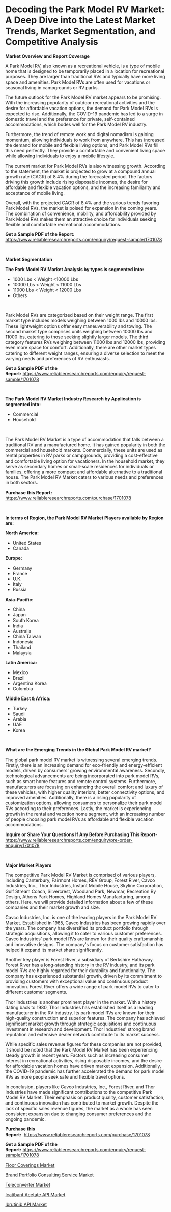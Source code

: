 <p><h1>Decoding the Park Model RV Market: A Deep Dive into the Latest Market Trends, Market Segmentation, and Competitive Analysis</h1></p><p><strong>Market Overview and Report Coverage</strong></p>
<p><p>A Park Model RV, also known as a recreational vehicle, is a type of mobile home that is designed to be temporarily placed in a location for recreational purposes. They are larger than traditional RVs and typically have more living space and amenities. Park Model RVs are often used for vacations or seasonal living in campgrounds or RV parks.</p><p>The future outlook for the Park Model RV market appears to be promising. With the increasing popularity of outdoor recreational activities and the desire for affordable vacation options, the demand for Park Model RVs is expected to rise. Additionally, the COVID-19 pandemic has led to a surge in domestic travel and the preference for private, self-contained accommodations, which bodes well for the Park Model RV industry.</p><p>Furthermore, the trend of remote work and digital nomadism is gaining momentum, allowing individuals to work from anywhere. This has increased the demand for mobile and flexible living options, and Park Model RVs fill this need perfectly. They provide a comfortable and convenient living space while allowing individuals to enjoy a mobile lifestyle.</p><p>The current market for Park Model RVs is also witnessing growth. According to the statement, the market is projected to grow at a compound annual growth rate (CAGR) of 8.4% during the forecasted period. The factors driving this growth include rising disposable incomes, the desire for affordable and flexible vacation options, and the increasing familiarity and acceptance of mobile living.</p><p>Overall, with the projected CAGR of 8.4% and the various trends favoring Park Model RVs, the market is poised for expansion in the coming years. The combination of convenience, mobility, and affordability provided by Park Model RVs makes them an attractive choice for individuals seeking flexible and comfortable recreational accommodations.</p></p>
<p><strong>Get a Sample PDF of the Report:</strong> <a href="https://www.reliableresearchreports.com/enquiry/request-sample/1701078">https://www.reliableresearchreports.com/enquiry/request-sample/1701078</a></p>
<p>&nbsp;</p>
<p><strong>Market Segmentation</strong></p>
<p><strong>The Park Model RV Market Analysis by types is segmented into:</strong></p>
<p><ul><li>1000 Lbs < Weight <10000 Lbs</li><li>10000 Lbs < Weight < 11000 Lbs</li><li>11000 Lbs < Weight < 12000 Lbs</li><li>Others</li></ul></p>
<p>&nbsp;</p>
<p><p>Park Model RVs are categorized based on their weight range. The first market type includes models weighing between 1000 lbs and 10000 lbs. These lightweight options offer easy maneuverability and towing. The second market type comprises units weighing between 10000 lbs and 11000 lbs, catering to those seeking slightly larger models. The third category features RVs weighing between 11000 lbs and 12000 lbs, providing even more space for comfort. Additionally, there are other market types catering to different weight ranges, ensuring a diverse selection to meet the varying needs and preferences of RV enthusiasts.</p></p>
<p><strong>Get a Sample PDF of the Report:</strong>&nbsp;<a href="https://www.reliableresearchreports.com/enquiry/request-sample/1701078">https://www.reliableresearchreports.com/enquiry/request-sample/1701078</a></p>
<p>&nbsp;</p>
<p><strong>The Park Model RV Market Industry Research by Application is segmented into:</strong></p>
<p><ul><li>Commercial</li><li>Household</li></ul></p>
<p>&nbsp;</p>
<p><p>The Park Model RV Market is a type of accommodation that falls between a traditional RV and a manufactured home. It has gained popularity in both the commercial and household markets. Commercially, these units are used as rental properties in RV parks or campgrounds, providing a cost-effective and comfortable living option for vacationers. In the household market, they serve as secondary homes or small-scale residences for individuals or families, offering a more compact and affordable alternative to a traditional house. The Park Model RV Market caters to various needs and preferences in both sectors.</p></p>
<p><strong>Purchase this Report:</strong>&nbsp; <a href="https://www.reliableresearchreports.com/purchase/1701078">https://www.reliableresearchreports.com/purchase/1701078</a></p>
<p>&nbsp;</p>
<p><strong>In terms of Region, the Park Model RV Market Players available by Region are:</strong></p>
<p>
    <p> <strong> North America: </strong>
        <ul>
            <li>United States</li>
            <li>Canada</li>
        </ul>
        </p> 
    <p> <strong> Europe: </strong>
        <ul>
            <li>Germany</li>
            <li>France</li>
            <li>U.K.</li>
            <li>Italy</li>
            <li>Russia</li>
        </ul>
        </p> 
    <p> <strong> Asia-Pacific: </strong>
        <ul>
            <li>China</li>
            <li>Japan</li>
            <li>South Korea</li>
            <li>India</li>
            <li>Australia</li>
            <li>China Taiwan</li>
            <li>Indonesia</li>
            <li>Thailand</li>
            <li>Malaysia</li>
        </ul>
        </p> 
    <p> <strong> Latin America: </strong>
        <ul>
            <li>Mexico</li>
            <li>Brazil</li>
            <li>Argentina Korea</li>
            <li>Colombia</li>
        </ul>
        </p> 
    <p> <strong> Middle East & Africa: </strong>
        <ul>
            <li>Turkey</li>
            <li>Saudi</li>
            <li>Arabia</li>
            <li>UAE</li>
            <li>Korea</li>
        </ul>
    </p>
    </p>
<p>&nbsp;</p>
<p><strong>What are the Emerging Trends in the Global Park Model RV market?</strong></p>
<p><p>The global park model RV market is witnessing several emerging trends. Firstly, there is an increasing demand for eco-friendly and energy-efficient models, driven by consumers' growing environmental awareness. Secondly, technological advancements are being incorporated into park model RVs, such as smart home features and remote control systems. Furthermore, manufacturers are focusing on enhancing the overall comfort and luxury of these vehicles, with higher quality interiors, better connectivity options, and improved amenities. Additionally, there is a rising popularity of customization options, allowing consumers to personalize their park model RVs according to their preferences. Lastly, the market is experiencing growth in the rental and vacation home segment, with an increasing number of people choosing park model RVs as affordable and flexible vacation accommodations.</p></p>
<p><strong>Inquire or Share Your Questions If Any Before Purchasing This Report</strong>- <a href="https://www.reliableresearchreports.com/enquiry/pre-order-enquiry/1701078">https://www.reliableresearchreports.com/enquiry/pre-order-enquiry/1701078</a></p>
<p>&nbsp;</p>
<p><strong>Major Market Players</strong></p>
<p><p>The competitive Park Model RV Market is comprised of various players, including Canterbury, Fairmont Homes, REV Group, Forest River, Cavco Industries, Inc., Thor Industries, Instant Mobile House, Skyline Corporation, Gulf Stream Coach, Silvercrest, Woodland Park, Newmar, Recreation By Design, Athens Park Homes, Highland Homes Manufacturing, among others. Here, we will provide detailed information about a few of these companies and their market growth and size.</p><p>Cavco Industries, Inc. is one of the leading players in the Park Model RV Market. Established in 1965, Cavco Industries has been growing rapidly over the years. The company has diversified its product portfolio through strategic acquisitions, allowing it to cater to various customer preferences. Cavco Industries' park model RVs are known for their quality craftsmanship and innovative designs. The company's focus on customer satisfaction has helped it expand its market share significantly.</p><p>Another key player is Forest River, a subsidiary of Berkshire Hathaway. Forest River has a long-standing history in the RV industry, and its park model RVs are highly regarded for their durability and functionality. The company has experienced substantial growth, driven by its commitment to providing customers with exceptional value and continuous product innovation. Forest River offers a wide range of park model RVs to cater to different customer segments.</p><p>Thor Industries is another prominent player in the market. With a history dating back to 1980, Thor Industries has established itself as a leading manufacturer in the RV industry. Its park model RVs are known for their high-quality construction and superior features. The company has achieved significant market growth through strategic acquisitions and continuous investment in research and development. Thor Industries' strong brand reputation and extensive dealer network contribute to its market success.</p><p>While specific sales revenue figures for these companies are not provided, it should be noted that the Park Model RV Market has been experiencing steady growth in recent years. Factors such as increasing consumer interest in recreational activities, rising disposable incomes, and the desire for affordable vacation homes have driven market expansion. Additionally, the COVID-19 pandemic has further accelerated the demand for park model RVs as more people seek safe and flexible travel options.</p><p>In conclusion, players like Cavco Industries, Inc., Forest River, and Thor Industries have made significant contributions to the competitive Park Model RV Market. Their emphasis on product quality, customer satisfaction, and continuous innovation has contributed to market growth. Despite the lack of specific sales revenue figures, the market as a whole has seen consistent expansion due to changing consumer preferences and the ongoing pandemic.</p></p>
<p><strong>Purchase this Report:</strong>&nbsp;&nbsp;<a href="https://www.reliableresearchreports.com/purchase/1701078">https://www.reliableresearchreports.com/purchase/1701078</a></p>
<p></p>
<p><strong>Get a Sample PDF of the Report:</strong>&nbsp;<a href="https://www.reliableresearchreports.com/enquiry/request-sample/1701078">https://www.reliableresearchreports.com/enquiry/request-sample/1701078</a></p>
<p><p><a href="https://www.linkedin.com/pulse/floor-coverings-market-size-growth-forecast-from-2023-2030-rrmte/">Floor Coverings Market</a></p><p><a href="https://github.com/WillieWoodard/Market-Research-Report-List-1/blob/main/brand-portfolio-consulting-service-market.md">Brand Portfolio Consulting Service Market</a></p><p><a href="https://github.com/PeterParrish5/Market-Research-Report-List-1/blob/main/teleconverter-market.md">Teleconverter Market</a></p><p><a href="https://medium.com/@zitakuvalis/icatibant-acetate-api-market-size-market-outlook-and-market-forecast-2023-to-2030-cd1349eb60c6">Icatibant Acetate API Market</a></p><p><a href="https://medium.com/@ashleyhills1920/ibrutinib-api-market-outlook-industry-overview-and-forecast-2023-to-2030-e82fe90c52a7">Ibrutinib API Market</a></p></p>